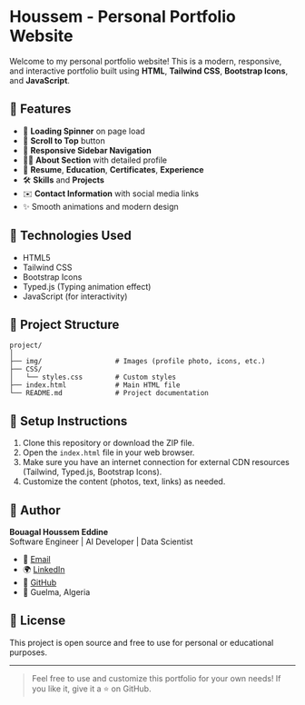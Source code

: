 
# Houssem - Personal Portfolio Website

Welcome to my personal portfolio website! This is a modern, responsive, and interactive portfolio built using **HTML**, **Tailwind CSS**, **Bootstrap Icons**, and **JavaScript**.

## 📌 Features

- 🔄 **Loading Spinner** on page load
- 🎯 **Scroll to Top** button
- 📱 **Responsive Sidebar Navigation**
- 🧑‍💼 **About Section** with detailed profile
- 📜 **Resume**, **Education**, **Certificates**, **Experience**
- 🛠️ **Skills** and **Projects**
- ✉️ **Contact Information** with social media links
- ✨ Smooth animations and modern design

## 🚀 Technologies Used

- HTML5
- Tailwind CSS
- Bootstrap Icons
- Typed.js (Typing animation effect)
- JavaScript (for interactivity)

## 📂 Project Structure

```
project/
│
├── img/                  # Images (profile photo, icons, etc.)
├── CSS/
│   └── styles.css        # Custom styles
├── index.html            # Main HTML file
└── README.md             # Project documentation
```

## 🔧 Setup Instructions

1. Clone this repository or download the ZIP file.
2. Open the `index.html` file in your web browser.
3. Make sure you have an internet connection for external CDN resources (Tailwind, Typed.js, Bootstrap Icons).
4. Customize the content (photos, text, links) as needed.

## 👤 Author

**Bouagal Houssem Eddine**  
Software Engineer | AI Developer | Data Scientist  
- 📧 [Email](mailto:mouhamedhoussem813@gmail.com)
- 🌍 [LinkedIn](https://www.linkedin.com/in/houssem-eddine-bouagal-98025a297)
- 🐙 [GitHub](https://github.com/HoussemBouagal)
- 📍 Guelma, Algeria

## 📄 License

This project is open source and free to use for personal or educational purposes.

---

> Feel free to use and customize this portfolio for your own needs! If you like it, give it a ⭐ on GitHub.
